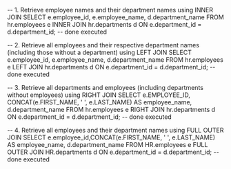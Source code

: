 -- 1. Retrieve employee names and their department names using INNER JOIN
SELECT e.employee_id, e.employee_name, d.department_name
FROM hr.employees e
INNER JOIN hr.departments d ON e.department_id = d.department_id;
-- done executed

-- 2. Retrieve all employees and their respective department names (including those without a department) using LEFT JOIN
SELECT e.employee_id, e.employee_name, d.department_name
FROM hr.employees e
LEFT JOIN hr.departments d ON e.department_id = d.department_id;
-- done executed

-- 3. Retrieve all departments and employees (including departments without employees) using RIGHT JOIN
SELECT e.EMPLOYEE_ID, CONCAT(e.FIRST_NAME, ' ', e.LAST_NAME) AS employee_name, d.department_name
FROM hr.employees e
RIGHT JOIN hr.departments d ON e.department_id = d.department_id;
-- done executed

-- 4. Retrieve all employees and their department names using FULL OUTER JOIN
SELECT e.employee_id,CONCAT(e.FIRST_NAME, ' ', e.LAST_NAME) AS employee_name, d.department_name
FROM HR.employees e
FULL OUTER JOIN HR.departments d ON e.department_id = d.department_id;
--done executed







